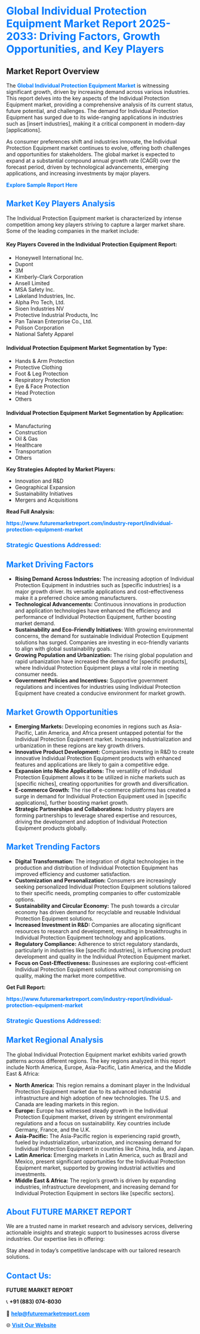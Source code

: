 <h1 style="color: #007BFF;">Global Individual Protection Equipment Market Report 2025-2033: Driving Factors, Growth Opportunities, and Key Players</h1>

<section id="overview">
<h2>Market Report Overview</h2>
<p>The <a href="https://www.futuremarketreport.com/industry-report/individual-protection-equipment-market" style="color: #007BFF; text-decoration: none;"><strong>Global Individual Protection Equipment Market</strong></a> is witnessing significant growth, driven by increasing demand across various industries. This report delves into the key aspects of the Individual Protection Equipment market, providing a comprehensive analysis of its current status, future potential, and challenges. The demand for Individual Protection Equipment has surged due to its wide-ranging applications in industries such as [insert industries], making it a critical component in modern-day [applications].</p>
<p>As consumer preferences shift and industries innovate, the Individual Protection Equipment market continues to evolve, offering both challenges and opportunities for stakeholders. The global market is expected to expand at a substantial compound annual growth rate (CAGR) over the forecast period, driven by technological advancements, emerging applications, and increasing investments by major players.</p>
</section>

<section id="overview">
<p><a href="https://www.futuremarketreport.com/request-sample/reportId=58048" style="color: #007BFF; text-decoration: none;"><strong>Explore Sample Report Here</strong></a></p>
</section>

<section id="key-players">
<h2 style="color: #007BFF;">Market Key Players Analysis</h2>
<p>The Individual Protection Equipment market is characterized by intense competition among key players striving to capture a larger market share. Some of the leading companies in the market include:</p>
<h4>Key Players Covered in the Individual Protection Equipment Report:</h4>
<ul><li>Honeywell International Inc.</li><li>Dupont</li><li>3M</li><li>Kimberly-Clark Corporation</li><li>Ansell Limited</li><li>MSA Safety Inc.</li><li>Lakeland Industries, Inc.</li><li>Alpha Pro Tech, Ltd.</li><li>Sioen Industries NV</li><li>Protective Industrial Products, Inc</li><li>Pan Taiwan Enterprise Co., Ltd.</li><li>Polison Corporation</li><li>National Safety Apparel</li></ul>
<h4>Individual Protection Equipment Market Segmentation by Type:</h4>
<ul><li>Hands &amp; Arm Protection</li><li>Protective Clothing</li><li>Foot &amp; Leg Protection</li><li>Respiratory Protection</li><li>Eye &amp; Face Protection</li><li>Head Protection</li><li>Others</li></ul>

<h4>Individual Protection Equipment Market Segmentation by Application:</h4>
<ul><li>Manufacturing</li><li>Construction</li><li>Oil &amp; Gas</li><li>Healthcare</li><li>Transportation</li><li>Others</li></ul>
<p><strong>Key Strategies Adopted by Market Players:</strong></p>
<ul>
<li>Innovation and R&D</li>
<li>Geographical Expansion</li>
<li>Sustainability Initiatives</li>
<li>Mergers and Acquisitions</li>
</ul>
</section>

<section>
<p><strong>Read Full Analysis: </strong></p><a href="https://www.futuremarketreport.com/industry-report/individual-protection-equipment-market" style="color: #007BFF; text-decoration: none;"><strong>https://www.futuremarketreport.com/industry-report/individual-protection-equipment-market</strong></a>
<h3 style="color: #007BFF;">Strategic Questions Addressed:</h3>
</section>

<section id="driving-factors">
<h2 style="color: #007BFF;">Market Driving Factors</h2>
<ul>
<li><strong>Rising Demand Across Industries:</strong> The increasing adoption of Individual Protection Equipment in industries such as [specific industries] is a major growth driver. Its versatile applications and cost-effectiveness make it a preferred choice among manufacturers.</li>
<li><strong>Technological Advancements:</strong> Continuous innovations in production and application technologies have enhanced the efficiency and performance of Individual Protection Equipment, further boosting market demand.</li>
<li><strong>Sustainability and Eco-Friendly Initiatives:</strong> With growing environmental concerns, the demand for sustainable Individual Protection Equipment solutions has surged. Companies are investing in eco-friendly variants to align with global sustainability goals.</li>
<li><strong>Growing Population and Urbanization:</strong> The rising global population and rapid urbanization have increased the demand for [specific products], where Individual Protection Equipment plays a vital role in meeting consumer needs.</li>
<li><strong>Government Policies and Incentives:</strong> Supportive government regulations and incentives for industries using Individual Protection Equipment have created a conducive environment for market growth.</li>
</ul>
</section>

<section id="growth-opportunities">
<h2 style="color: #007BFF;">Market Growth Opportunities</h2>
<ul>
<li><strong>Emerging Markets:</strong> Developing economies in regions such as Asia-Pacific, Latin America, and Africa present untapped potential for the Individual Protection Equipment market. Increasing industrialization and urbanization in these regions are key growth drivers.</li>
<li><strong>Innovative Product Development:</strong> Companies investing in R&D to create innovative Individual Protection Equipment products with enhanced features and applications are likely to gain a competitive edge.</li>
<li><strong>Expansion into Niche Applications:</strong> The versatility of Individual Protection Equipment allows it to be utilized in niche markets such as [specific niches], creating opportunities for growth and diversification.</li>
<li><strong>E-commerce Growth:</strong> The rise of e-commerce platforms has created a surge in demand for Individual Protection Equipment used in [specific applications], further boosting market growth.</li>
<li><strong>Strategic Partnerships and Collaborations:</strong> Industry players are forming partnerships to leverage shared expertise and resources, driving the development and adoption of Individual Protection Equipment products globally.</li>
</ul>
</section>

<section id="trending-factors">
<h2 style="color: #007BFF;">Market Trending Factors</h2>
<ul>
<li><strong>Digital Transformation:</strong> The integration of digital technologies in the production and distribution of Individual Protection Equipment has improved efficiency and customer satisfaction.</li>
<li><strong>Customization and Personalization:</strong> Consumers are increasingly seeking personalized Individual Protection Equipment solutions tailored to their specific needs, prompting companies to offer customizable options.</li>
<li><strong>Sustainability and Circular Economy:</strong> The push towards a circular economy has driven demand for recyclable and reusable Individual Protection Equipment solutions.</li>
<li><strong>Increased Investment in R&D:</strong> Companies are allocating significant resources to research and development, resulting in breakthroughs in Individual Protection Equipment technology and applications.</li>
<li><strong>Regulatory Compliance:</strong> Adherence to strict regulatory standards, particularly in industries like [specific industries], is influencing product development and quality in the Individual Protection Equipment market.</li>
<li><strong>Focus on Cost-Effectiveness:</strong> Businesses are exploring cost-efficient Individual Protection Equipment solutions without compromising on quality, making the market more competitive.</li>
</ul>
</section>

<section>
<p><strong>Get Full Report: </strong></p><a href="https://www.futuremarketreport.com/industry-report/individual-protection-equipment-market" style="color: #007BFF; text-decoration: none;"><strong>https://www.futuremarketreport.com/industry-report/individual-protection-equipment-market</strong></a>
<h3 style="color: #007BFF;">Strategic Questions Addressed:</h3>
</section>


<section id="regional-analysis">
<h2 style="color: #007BFF;">Market Regional Analysis</h2>
<p>The global Individual Protection Equipment market exhibits varied growth patterns across different regions. The key regions analyzed in this report include North America, Europe, Asia-Pacific, Latin America, and the Middle East & Africa:</p>
<ul>
<li><strong>North America:</strong> This region remains a dominant player in the Individual Protection Equipment market due to its advanced industrial infrastructure and high adoption of new technologies. The U.S. and Canada are leading markets in this region.</li>
<li><strong>Europe:</strong> Europe has witnessed steady growth in the Individual Protection Equipment market, driven by stringent environmental regulations and a focus on sustainability. Key countries include Germany, France, and the U.K.</li>
<li><strong>Asia-Pacific:</strong> The Asia-Pacific region is experiencing rapid growth, fueled by industrialization, urbanization, and increasing demand for Individual Protection Equipment in countries like China, India, and Japan.</li>
<li><strong>Latin America:</strong> Emerging markets in Latin America, such as Brazil and Mexico, present significant opportunities for the Individual Protection Equipment market, supported by growing industrial activities and investments.</li>
<li><strong>Middle East & Africa:</strong> The region’s growth is driven by expanding industries, infrastructure development, and increasing demand for Individual Protection Equipment in sectors like [specific sectors].</li>
</ul>
</section>

<footer>
<h2 style="color: #007BFF;">About FUTURE MARKET REPORT</h2>
<p>We are a trusted name in market research and advisory services, delivering actionable insights and strategic support to businesses across diverse industries. Our expertise lies in offering:</p>

<p>Stay ahead in today’s competitive landscape with our tailored research solutions.</p>

<h2 style="color: #007BFF;">Contact Us:</h2>
<p><strong>FUTURE MARKET REPORT</strong></p>
<p>📞 <strong>+91 (883) 074-8030</strong></p>
<p>📧 <strong><a href="mailto:help@futuremarketreport.com" style="color: #007BFF;">help@futuremarketreport.com</a></strong></p>
<p>🌐 <strong><a href="https://www.futuremarketreport.com/" style="color: #007BFF;">Visit Our Website</a></strong></p>
</footer>